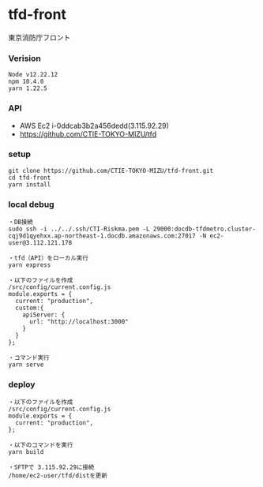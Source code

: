 # tfd-front
東京消防庁フロント

### Verision
```
Node v12.22.12
npm 10.4.0
yarn 1.22.5
```

### API
* AWS Ec2 i-0ddcab3b2a456dedd(3.115.92.29)
* https://github.com/CTIE-TOKYO-MIZU/tfd

### setup
```
git clone https://github.com/CTIE-TOKYO-MIZU/tfd-front.git
cd tfd-front
yarn install
```
### local debug
```
・DB接続
sudo ssh -i ../../.ssh/CTI-Riskma.pem -L 29000:docdb-tfdmetro.cluster-cqj9d1qyehxx.ap-northeast-1.docdb.amazonaws.com:27017 -N ec2-user@3.112.121.178

・tfd（API）をローカル実行
yarn express

・以下のファイルを作成
/src/config/current.config.js
module.exports = {
  current: "production",
  custom:{
    apiServer: {
      url: "http://localhost:3000"
    }
  }
};

・コマンド実行
yarn serve
```
### deploy
```
・以下のファイルを作成
/src/config/current.config.js
module.exports = {
  current: "production",
};

・以下のコマンドを実行
yarn build

・SFTPで 3.115.92.29に接続
/home/ec2-user/tfd/distを更新
```
